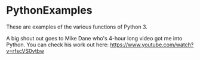# PythonExamples
These are examples of the various functions of Python 3.

A big shout out goes to Mike Dane who's 4-hour long video got me into Python. You can check his work out here: https://www.youtube.com/watch?v=rfscVS0vtbw


